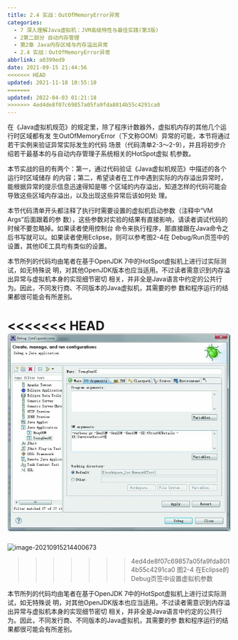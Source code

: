 ```yaml
---
title: 2.4 实战：OutOfMemoryError异常
categories: 
  - 7 深入理解Java虛拟机：JVM高级特性与最佳实践(第3版)
  - 2第二部分 自动内存管理
  - 第2章 Java内存区域与内存溢出异常
  - 2.4 实战：OutOfMemoryError异常
abbrlink: a0399ed9
date: 2021-09-15 21:44:56
<<<<<<< HEAD
updated: 2021-11-18 10:55:10
=======
updated: 2022-04-03 01:21:18
>>>>>>> 4ed4de8f07c69857a05fa9fda8014b55c4291ca0
---
```

在《Java虚拟机规范》的规定里，除了程序计数器外，虚拟机内存的其他几个运行时区域都有发 生OutOfMemoryError（下文称OOM）异常的可能，本节将通过若干实例来验证异常实际发生的代码 场景（代码清单2-3～2-9），并且将初步介绍若干最基本的与自动内存管理子系统相关的HotSpot虚拟 机参数。

本节实战的目的有两个：第一，通过代码验证《Java虚拟机规范》中描述的各个运行时区域储存 的内容；第二，希望读者在工作中遇到实际的内存溢出异常时，能根据异常的提示信息迅速得知是哪 个区域的内存溢出，知道怎样的代码可能会导致这些区域内存溢出，以及出现这些异常后该如何处 理。

本节代码清单开头都注释了执行时需要设置的虚拟机启动参数（注释中“VM Args”后面跟着的参 数），这些参数对实验的结果有直接影响，请读者调试代码的时候不要忽略掉。如果读者使用控制台 命令来执行程序，那直接跟在Java命令之后书写就可以。如果读者使用Eclipse，则可以参考图2-4在 Debug/Run页签中的设置，其他IDE工具均有类似的设置。

本节所列的代码均由笔者在基于OpenJDK 7中的HotSpot虚拟机上进行过实际测试，如无特殊说 明，对其他OpenJDK版本也应当适用。不过读者需意识到内存溢出异常与虚拟机本身的实现细节密切 相关，并非全是Java语言中约定的公共行为。因此，不同发行商、不同版本的Java虚拟机，其需要的参 数和程序运行的结果都很可能会有所差别。

<<<<<<< HEAD
![image-20210915214400673](https://raw.githubusercontent.com/lanlan2017/images/master/Blog/Sum/20210915214400.png)
=======
![image-20210915214400673](https://gitee.com/XiaoLan223/images/raw/master/Blog/Sum/20210915214400.png)
>>>>>>> 4ed4de8f07c69857a05fa9fda8014b55c4291ca0
图2-4 在Eclipse的Debug页签中设置虚拟机参数

本节所列的代码均由笔者在基于OpenJDK 7中的HotSpot虚拟机上进行过实际测试，如无特殊说 明，对其他OpenJDK版本也应当适用。不过读者需意识到内存溢出异常与虚拟机本身的实现细节密切 相关，并非全是Java语言中约定的公共行为。因此，不同发行商、不同版本的Java虚拟机，其需要的参 数和程序运行的结果都很可能会有所差别。


